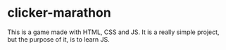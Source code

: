# clicker-marathon
This is a game made with HTML, CSS and JS. It is a really simple project, but the purpose of it, is to learn JS.

